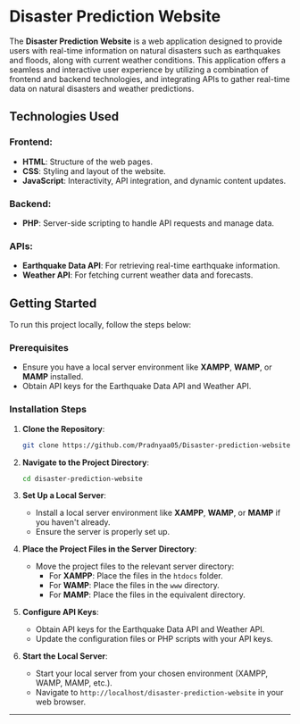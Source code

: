 # Disaster Prediction Website

The **Disaster Prediction Website** is a web application designed to provide users with real-time information on natural disasters such as earthquakes and floods, along with current weather conditions. This application offers a seamless and interactive user experience by utilizing a combination of frontend and backend technologies, and integrating APIs to gather real-time data on natural disasters and weather predictions.

## Technologies Used

### Frontend:
- **HTML**: Structure of the web pages.
- **CSS**: Styling and layout of the website.
- **JavaScript**: Interactivity, API integration, and dynamic content updates.

### Backend:
- **PHP**: Server-side scripting to handle API requests and manage data.

### APIs:
- **Earthquake Data API**: For retrieving real-time earthquake information.
- **Weather API**: For fetching current weather data and forecasts.

## Getting Started

To run this project locally, follow the steps below:

### Prerequisites
- Ensure you have a local server environment like **XAMPP**, **WAMP**, or **MAMP** installed.
- Obtain API keys for the Earthquake Data API and Weather API.

### Installation Steps

1. **Clone the Repository**:
   ```bash
   git clone https://github.com/Pradnyaa05/Disaster-prediction-website
   ```

2. **Navigate to the Project Directory**:
   ```bash
   cd disaster-prediction-website
   ```

3. **Set Up a Local Server**:
   - Install a local server environment like **XAMPP**, **WAMP**, or **MAMP** if you haven't already.
   - Ensure the server is properly set up.

4. **Place the Project Files in the Server Directory**:
   - Move the project files to the relevant server directory:
     - For **XAMPP**: Place the files in the `htdocs` folder.
     - For **WAMP**: Place the files in the `www` directory.
     - For **MAMP**: Place the files in the equivalent directory.

5. **Configure API Keys**:
   - Obtain API keys for the Earthquake Data API and Weather API.
   - Update the configuration files or PHP scripts with your API keys.

6. **Start the Local Server**:
   - Start your local server from your chosen environment (XAMPP, WAMP, MAMP, etc.).
   - Navigate to `http://localhost/disaster-prediction-website` in your web browser.

---
